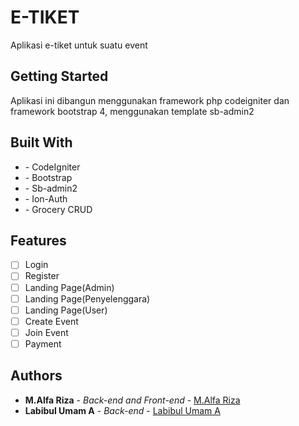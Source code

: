 # E-TIKET

Aplikasi e-tiket untuk suatu event

## Getting Started

Aplikasi ini dibangun menggunakan framework php codeigniter dan framework bootstrap 4, menggunakan template sb-admin2

## Built With

* [](https://codeigniter.com/) - CodeIgniter
* [](https://getbootstrap.com/) - Bootstrap
* [](https://startbootstrap.com/themes/sb-admin-2/) - Sb-admin2
* [](http://benedmunds.com/ion_auth/) - Ion-Auth
* [](https://www.grocerycrud.com/) - Grocery CRUD

## Features

- [ ] Login
- [ ] Register
- [ ] Landing Page(Admin)
- [ ] Landing Page(Penyelenggara)
- [ ] Landing Page(User)
- [ ] Create Event
- [ ] Join Event
- [ ] Payment

## Authors

* **M.Alfa Riza** - *Back-end and Front-end* - [M.Alfa Riza](https://github.com/AlfaRiza/)
* **Labibul Umam A** - *Back-end* - [Labibul Umam A](https://github.com/umamu12/)
